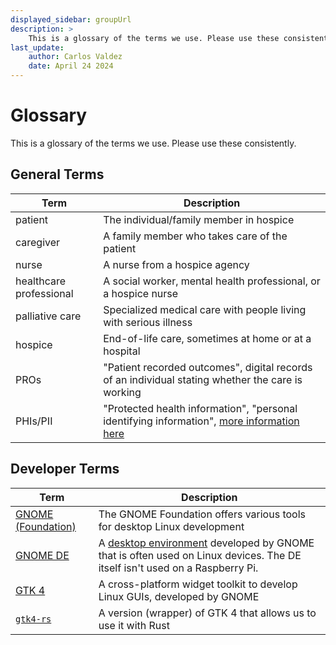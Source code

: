 ```yaml
---
displayed_sidebar: groupUrl
description: >
    This is a glossary of the terms we use. Please use these consistently.
last_update:
    author: Carlos Valdez
    date: April 24 2024
---
```


# Glossary

This is a glossary of the terms we use. Please use these consistently.

## General Terms

| Term                    | Description                                                                                                                                                               |
| ----------------------- | ------------------------------------------------------------------------------------------------------------------------------------------------------------------------- |
| patient                 | The individual/family member in hospice                                                                                                                                   |
| caregiver               | A family member who takes care of the patient                                                                                                                             |
| nurse                   | A nurse from a hospice agency                                                                                                                                             |
| healthcare professional | A social worker, mental health professional, or a hospice nurse                                                                                                           |
| palliative care         | Specialized medical care with people living with serious illness                                                                                                          |
| hospice                 | End-of-life care, sometimes at home or at a hospital                                                                                                                      |
| PROs                    | "Patient recorded outcomes", digital records of an individual stating whether the care is working                                                                         |
| PHIs/PII                | "Protected health information", "personal identifying information", [more information here](https://compliancy-group.com/protected-health-information-understanding-phi/) |

## Developer Terms

| Term                                                | Description                                                                                                                                                                    |
| --------------------------------------------------- | ------------------------------------------------------------------------------------------------------------------------------------------------------------------------------ |
| [GNOME (Foundation)](https://foundation.gnome.org/) | The GNOME Foundation offers various tools for desktop Linux development                                                                                                        |
| [GNOME DE](https://release.gnome.org/)              | A [desktop environment](https://en.wikipedia.org/wiki/Desktop_environment) developed by GNOME that is often used on Linux devices. The DE itself isn't used on a Raspberry Pi. |
| [GTK 4](https://www.gtk.org/)                       | A cross-platform widget toolkit to develop Linux GUIs, developed by GNOME                                                                                                      |
| [`gtk4-rs`](https://gtk-rs.org/)                    | A version (wrapper) of GTK 4 that allows us to use it with Rust                                                                                                                |
